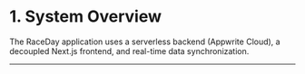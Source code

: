 # 1. System Overview

The RaceDay application uses a serverless backend (Appwrite Cloud), a decoupled Next.js frontend, and real-time data synchronization.

---
